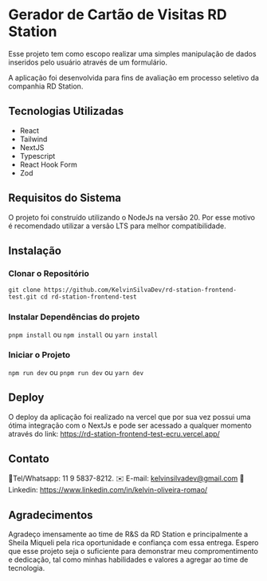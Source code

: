 # Gerador de Cartão de Visitas RD Station

Esse projeto tem como escopo realizar uma simples manipulação de dados inseridos pelo usuário através de um formulário.

A aplicação foi desenvolvida para fins de avaliação em processo seletivo da companhia RD Station.

## Tecnologias Utilizadas

-   React
-   Tailwind
-   NextJS
-   Typescript
-   React Hook Form
-   Zod

## Requisitos do Sistema

O projeto foi construído utilizando o NodeJs na versão 20. Por esse motivo é recomendado utilizar a versão LTS para melhor compatibilidade.

## Instalação

### Clonar o Repositório

`git clone https://github.com/KelvinSilvaDev/rd-station-frontend-test.git
cd rd-station-frontend-test` 

### Instalar Dependências do projeto

`pnpm install` ou `npm install`  ou `yarn install`


### Iniciar o Projeto

`npm run dev` ou `pnpm run dev` ou `yarn dev`


## Deploy

O deploy da aplicação foi realizado na vercel que por sua vez possui uma ótima integração com o NextJs e pode ser acessado a qualquer momento através do link: https://rd-station-frontend-test-ecru.vercel.app/

## Contato

📱Tel/Whatsapp: 11 9 5837-8212.
✉️ E-mail: kelvinsilvadev@gmail.com
🧳 Linkedin: https://www.linkedin.com/in/kelvin-oliveira-romao/

## Agradecimentos

Agradeço imensamente ao time de R&S da RD Station e principalmente a Sheila Miqueli pela rica oportunidade e confiança com essa entrega. Espero que esse projeto seja o suficiente para demonstrar meu compromentimento e dedicação, tal como minhas habilidades e valores a agregar ao time de tecnologia.